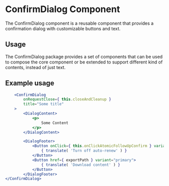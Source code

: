 # ConfirmDialog Component

The ConfirmDialog component is a reusable component that provides a confirmation dialog with customizable buttons and text.

## Usage
The ConfirmDialog package provides a set of components that can be used to compose the core component or be extended to support different kind of contents, instead of just text.

## Example usage

```jsx
	<ConfirmDialog
		onRequestClose={ this.closeAndCleanup }
		title="Some title"
	>
		<DialogContent>
			<p>
				Some Content
			</p>
		</DialogContent>

		<DialogFooter>
			<Button onClick={ this.onClickAtomicFollowUpConfirm } variant="tertiary">
				{ translate( 'Turn off auto-renew' ) }
			</Button>
			<Button href={ exportPath } variant="primary">
				{ translate( 'Download content' ) }
			</Button>
		</DialogFooter>
</ConfirmDialog>
```
